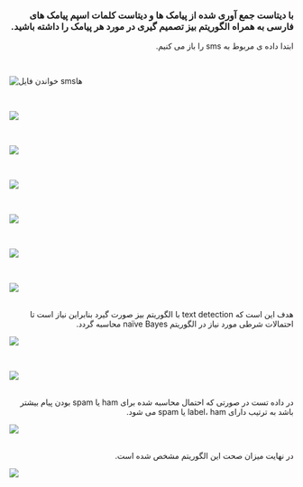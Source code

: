 <div dir="rtl">
  
  ### با دیتاست جمع آوری شده از پیامک ها و دیتاست کلمات اسپم پیامک های فارسی به همراه الگوریتم بیز تصمیم گیری در مورد هر پیامک را داشته باشید.
  ابتدا داده ی مربوط به sms را باز می کنیم.
</div>
<br/>
  
  ![خواندن فایل smsها](https://github.com/semnan-university-ai/machine-learning-class/blob/main/excersiecs/mahyaghlmrz/28/image/1.jpeg)
  
<br/>
<div dir="rtl">
  
</div>
  
  ![](https://github.com/semnan-university-ai/machine-learning-class/blob/main/excersiecs/mahyaghlmrz/28/image/2.jpeg)
  
<br/>
<div dir="rtl">
  
</div>
  
  ![](https://github.com/semnan-university-ai/machine-learning-class/blob/main/excersiecs/mahyaghlmrz/28/image/3.jpeg)
  
<br/>
<div dir="rtl">
  
</div>
  
  ![](https://github.com/semnan-university-ai/machine-learning-class/blob/main/excersiecs/mahyaghlmrz/28/image/4.jpeg)
  
<br/>
<div dir="rtl">
  
</div>
  
  ![](https://github.com/semnan-university-ai/machine-learning-class/blob/main/excersiecs/mahyaghlmrz/28/image/5.jpeg)
  
<br/>
<div dir="rtl">
  
</div>
  
  ![](https://github.com/semnan-university-ai/machine-learning-class/blob/main/excersiecs/mahyaghlmrz/28/image/6.jpeg)
  
<br/>
<div dir="rtl">
  
</div>
  
  ![](https://github.com/semnan-university-ai/machine-learning-class/blob/main/excersiecs/mahyaghlmrz/28/image/7.jpeg)
  
<br/>
<div dir="rtl">
  هدف این است که text detection با الگوریتم بیز صورت گیرد بنابراین نیاز است تا احتمالات شرطی مورد نیاز در الگوریتم naïve Bayes محاسبه گردد.
</div>
  
  ![](https://github.com/semnan-university-ai/machine-learning-class/blob/main/excersiecs/mahyaghlmrz/28/image/8.jpeg)
  
<br/>
<div dir="rtl">
  
</div>
  
  ![](https://github.com/semnan-university-ai/machine-learning-class/blob/main/excersiecs/mahyaghlmrz/28/image/9.jpeg)
  
<br/>
<div dir="rtl">
  در داده تست در صورتی که احتمال محاسبه شده برای ham یا spam بودن پیام بیشتر باشد به ترتیب دارای label، ham یا spam می شود.
</div>
  
  ![](https://github.com/semnan-university-ai/machine-learning-class/blob/main/excersiecs/mahyaghlmrz/28/image/10.jpeg)
  
<br/>
<div dir="rtl">
    در نهایت میزان صحت این الگوریتم مشخص شده است.
</div>
  
  ![](https://github.com/semnan-university-ai/machine-learning-class/blob/main/excersiecs/mahyaghlmrz/28/image/11.jpeg)
  
<br/>

  
  
  <br/>
  
  </div>
